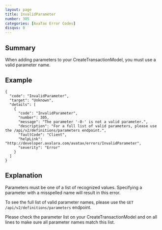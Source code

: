 ```yaml
---
layout: page
title: InvalidParameter
number: 305
categories: [AvaTax Error Codes]
disqus: 0
---
```


## Summary

When adding parameters to your CreateTransactionModel, you must use a valid parameter name.

## Example

    {
      "code": "InvalidParameter",
      "target": "Unknown",
      "details": [
        {
          "code": "InvalidParameter",
          "number": 305,
          "message": "The parameter '-0-' is not a valid parameter.",
          "description": "For a full list of valid parameters, please use the /api/v2/definitions/parameters endpoint.",
          "faultCode": "Client",
          "helpLink": "http://developer.avalara.com/avatax/errors/InvalidParameter",
          "severity": "Error"
        }
      ]
    }

## Explanation

Parameters must be one of a list of recognized values.  Specifying a parameter with a misspelled name will result in this error.

To see the full list of valid parameter names, please use the `GET /api/v2/definitions/parameters` endpoint.

Please check the parameter list on your CreateTransactionModel and on all lines to make sure all parameter names match this list.
